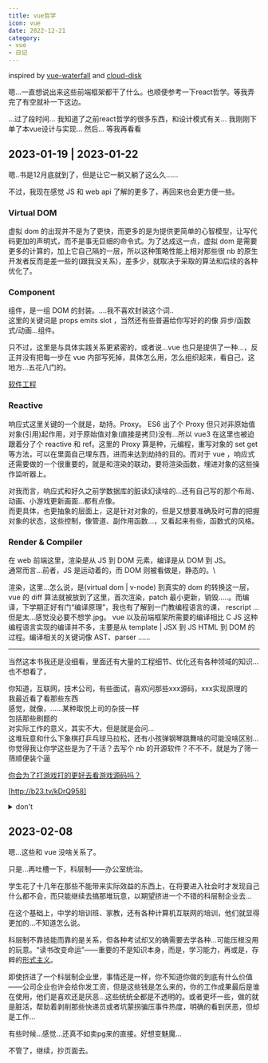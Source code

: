 ```yaml
---
title: vue哲学
icon: vue
date: 2022-12-21
category:
- vue
- 日记
---
```


inspired by [vue-waterfall](../practice/vue-waterfall.md) and [cloud-disk](../practice/cloud-disk.md)

嗯...一直想说出来这些前端框架都干了什么。也顺便参考一下react哲学。等我弄完了有空就补一下这边。

...过了段时间...
我知道了之前react哲学的很多东西，和设计模式有关...
我刚刚下单了本vue设计与实现...
然后...
等我再看看

## 2023-01-19 | 2023-01-22

嗯..书是12月底就到了，但是让它一躺又躺了这么久......

不过，我现在感觉 JS 和 web api 了解的更多了，再回来也会更方便一些。

### Virtual DOM

虚拟 dom 的出现并不是为了更快，而更多的是为提供更简单的心智模型，让写代码更加的声明式，而不是事无巨细的命令式。为了达成这一点，虚拟 dom 是需要更多的计算的，加上它自己隔的一层，所以这种策略性能上相对那些很 nb 的原生开发者反而是差一些的(跟我没关系)，差多少，就取决于采取的算法和后续的各种优化了。

### Component

组件，是一组 DOM 的封装。....我不喜欢封装这个词..\
这里的关键词是 props emits slot ，当然还有些普遍给你写好的的像 异步/函数式/动画...组件。

只不过，这里是与具体实践关系更紧密的，或者说...vue 也只是提供了一种...，反正并没有把每一步在 vue 内部写死掉，具体怎么用，怎么组织起来，看自己，这地方...五花八门的。

[软件工程](software-engineering.md)

### Reactive

响应式这里关键的一个就是，劫持。Proxy。
ES6 出了个 Proxy 但只对非原始值对象(引用)起作用，对于原始值对象(直接是拷贝)没有...所以 vue3 在这里也被迫跟着分了个 reactive 和 ref。这里的 Proxy 算是种，元编程，重写对象的 set get 等方法，可以在里面自己埋东西，进而来达到劫持的目的。而对于 vue ，响应式还需要做的一个很重要的，就是和渲染的联动，要将渲染函数，埋进对象的这些操作监听器上。

对我而言，响应式和好久之前学数据库的脏读幻读啥的...还有自己写的那个布局、动画、小游戏更新画面...都有点像。\
而更具体，也更抽象的层面上，这是针对对象的，但是又想要准确及时可靠的把握对象的状态，这些控制，像管道、副作用函数...，又看起来有些，函数式的风格。

### Render & Compiler

在 web 前端这里，渲染是从 JS 到 DOM 元素，编译是从 DOM 到 JS。\
通常而言...前者，JS 是运动着的，而 DOM 则被看做是，静态的。\

渲染，这里...怎么说，是(virtual dom | v-node) 到真实的 dom 的转换这一层， vue 的 diff 算法就被放到了这里，首次渲染，patch 最小更新，销毁.....。而编译，下学期正好有门“编译原理”，我也有了解到一门教编程语言的课， rescript ...但是太...感觉没必要不想学.jpg。 vue 以及前端框架所需要的编译相比 C JS 这种编程语言实现的编译并不多，主要是从 template | JSX 到 JS HTML 到 DOM 的过程。编译相关的关键词像 AST、parser ......

---

当然这本书我还是没细看，里面还有大量的工程细节、优化还有各种领域的知识...也不想看了，

你知道，互联网，技术公司，有些面试，喜欢问那些xxx源码，xxx实现原理的\
我最近看了看那些东西\
感觉，就像，……某种取悦上司的杂技一样\
包括那些刷题的\
对实际工作的意义，其实不大，但是就是会问…\
这堆玩意和什么下象棋打乒乓球马拉松，还有小孩弹钢琴跳舞啥的可能没啥区别…\
你觉得我让你学这些是为了干活？去写个 nb 的开源软件？不不不，就是为了筛一筛顺便装个逼

[你会为了打游戏打的更好去看游戏源码吗？](markup-language)

[http://b23.tv/kDrQ958]

<details>
<summary>don't</summary>

>等等，你个笨蛋，你觉得我为啥要你去学钢琴？\
为了让我成为一个音乐家？陶冶情操？\
不，我让你去学钢琴，就是为了能拿你朝亲戚显摆。当音乐家？你个笨蛋，你真觉得你能学成个音乐家？你不知道这要花多少钱，不知道自己有多笨吗？

</details>

## 2023-02-08

嗯...这些和 vue 没啥关系了。

只是...再吐槽一下，科层制——办公室统治。

学生花了十几年在那些不能带来实际效益的东西上，在将要进入社会时才发现自己什么都不会，而只能继续去搞那堆玩意，以期望挤进一个不错的科层制企业去...

在这个基础上，中学的培训班、家教，还有各种计算机互联网的培训，他们就显得更加的...不知道怎么说。

科层制不靠技能而靠的是关系，但各种考试却又的确需要去学各种...可能压根没用的玩意。“读书改变命运”——重要的不是知识本身，而是，学习能力，再或是，存粹的[形式主义](../../../learn-dialectic/formalism.md)。

即使挤进了一个科层制企业里，事情还是一样，你不知道你做的到底有什么价值——公司企业也许会给你发工资，但是这些钱是怎么来的，你的工作成果最后是谁在使用，他们是喜欢还是厌恶...这些统统全都是不透明的。或者更坏一些，做的就是脏活，帮助着剥削那些快递员或者坑蒙拐骗压事件热度，明确的看到厌恶，但却是工作...

有些时候...感觉...还真不如卖pg来的直接。好想变魅魔...

不管了，继续，抄页面去。
